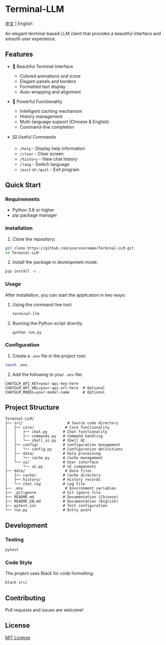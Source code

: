 # Terminal-LLM

[中文](README.md) | English

An elegant terminal-based LLM client that provides a beautiful interface and smooth user experience.

## Features

- 🎨 Beautiful Terminal Interface
  - Colored animations and icons
  - Elegant panels and borders
  - Formatted text display
  - Auto-wrapping and alignment

- 🚀 Powerful Functionality
  - Intelligent caching mechanism
  - History management
  - Multi-language support (Chinese & English)
  - Command-line completion

- ⌨️ Useful Commands
  - `/help` - Display help information
  - `/clear` - Clear screen
  - `/history` - View chat history
  - `/lang` - Switch language
  - `/exit` or `/quit` - Exit program

## Quick Start

### Requirements
- Python 3.8 or higher
- pip package manager

### Installation

1. Clone the repository:
```bash
git clone https://github.com/yourusername/Terminal-LLM.git
cd Terminal-LLM
```

2. Install the package in development mode:
```bash
pip install -e .
```

### Usage

After installation, you can start the application in two ways:

1. Using the command line tool:
   ```bash
   terminal-llm
   ```

2. Running the Python script directly:
   ```bash
   python run.py
   ```

### Configuration

1. Create a `.env` file in the project root:
```bash
touch .env
```

2. Add the following to your `.env` file:
```env
CHATGLM_API_KEY=your-api-key-here
CHATGLM_API_URL=your-api-url-here  # Optional
CHATGLM_MODEL=your-model-name      # Optional
```

## Project Structure

```
Terminal-LLM/
├── src/                    # Source code directory
│   ├── core/              # Core functionality
│   │   ├── chat.py       # Chat functionality
│   │   ├── commands.py   # Command handling
│   │   └── shell_ai.py   # Shell AI
│   ├── config/           # Configuration management
│   │   └── config.py     # Configuration definitions
│   ├── data/             # Data processing
│   │   └── cache.py      # Cache management
│   └── ui/               # User interface
│       └── ui.py         # UI components
├── data/                  # Data files
│   ├── cache/            # Cache directory
│   ├── history/          # History records
│   └── chat.log          # Log file
├── .env                   # Environment variables
├── .gitignore            # Git ignore file
├── README.md             # Documentation (Chinese)
├── README_EN.md          # Documentation (English)
├── pytest.ini            # Test configuration
└── run.py                # Entry point
```

## Development

### Testing
```bash
pytest
```

### Code Style
The project uses Black for code formatting:
```bash
black src/
```

## Contributing

Pull requests and issues are welcome!

## License

[MIT License](LICENSE)
